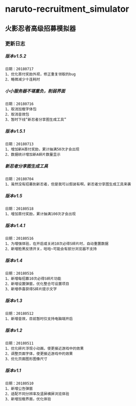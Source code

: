 # naruto-recruitment_simulator
## 火影忍者高级招募模拟器


### 更新日志


##### 版本v1.5.2
	日期：20180717
	1、优化首付奖励外观，修正重复领取的bug
	2、略微减少十连耗时


##### 小小服务器不堪重负，削弱界面
	日期：20180716
	1、取消加载字体包
	2、取消音效包
	3、暂时下线“新忍者分享图生成工具”


##### 版本v1.5.1
	日期：20180713
	1、增加新A首付奖励，累计抽满50次才会出现
	2、数据统计增加新A碎片数量显示


##### 新忍者分享图生成工具
	日期：20180704
	1、虽然没有招募到新忍者，但是我可以假装有啊，新忍者分享图生成工具来袭


##### 版本v1.5
	日期：20180518
	1、增加首付奖励，累计抽满100次才会出现


##### 版本v1.4.1
	日期：20180516
	1、为增强体验，在开启或关闭10次必得S碎片时，自动重置数据
	2、新增脸黑反馈开关，哈哈~可能会有部分浏览器不支持


##### 版本v1.4
	日期：20180516
	1、新增每招募10次必得S碎片功能
	2、新增设置弹窗，优化整合可设置项目
	3、新增恭喜获得S碎片提示文字


##### 版本v1.3
	日期：20180512
	1、新增音效，目前暂时仅支持电脑端开启


##### 版本v1.2
	日期：20180511
	1、优化碎片浮现小动画，使更接近游戏中的效果
	2、调整页面字体，使更接近游戏中的效果
	3、优化页面图形图像尺寸


##### 版本v1.1
	日期：20180510
	1、新增公告弹窗
	2、适配不同分辨率及竖屏横屏浏览体验
	3、新增加载界面，优化体验
